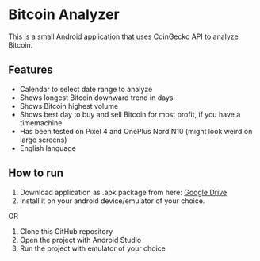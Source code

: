 # Bitcoin Analyzer

This is a small Android application that uses CoinGecko API to analyze Bitcoin.

## Features
- Calendar to select date range to analyze
- Shows longest Bitcoin downward trend in days
- Shows Bitcoin highest volume 
- Shows best day to buy and sell Bitcoin for most profit, if you have a timemachine
- Has been tested on Pixel 4 and OnePlus Nord N10 (might look weird on large screens)
- English language

## How to run

1. Download application as .apk package from here: [Google Drive](https://drive.google.com/file/d/1EEvexpS6lW5aU0kSfnABtt-7BwTuyr7p/view?usp=sharing)
2. Install it on your android device/emulator of your choice.

OR

1. Clone this GitHub repository
2. Open the project with Android Studio
3. Run the project with emulator of your choice
